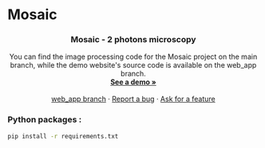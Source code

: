 # Mosaic
<a name="readme-top"></a>



<h3 align="center">Mosaic - 2 photons microscopy</h3>

  <p align="center">
You can find the image processing code for the Mosaic project on the main branch, while the demo website's source code is available on the web_app branch.    <br />
    <a href="https://alex6crbt.github.io/Mosaic"><strong>See a demo »</strong></a>
    <br />
    <br />
    <a href="https://github.com/Alex6Crbt/Mosaic/tree/web_app">web_app branch</a>
    ·
    <a href="https://github.com/Alex6Crbt/Mosaic/issues">Report a bug</a>
    ·
    <a href="https://github.com/Alex6Crbt/Mosaic/issues">Ask for a feature</a>
  </p>
</div>

### Python packages :

```sh
pip install -r requirements.txt

